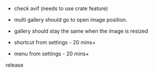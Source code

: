 - check avif (needs to use crate feature)

- multi gallery should go to open image position.
- gallery should stay the same when the image is resized

- shortcut from settings - 20 mins+
- menu from settings - 20 mins+

release

